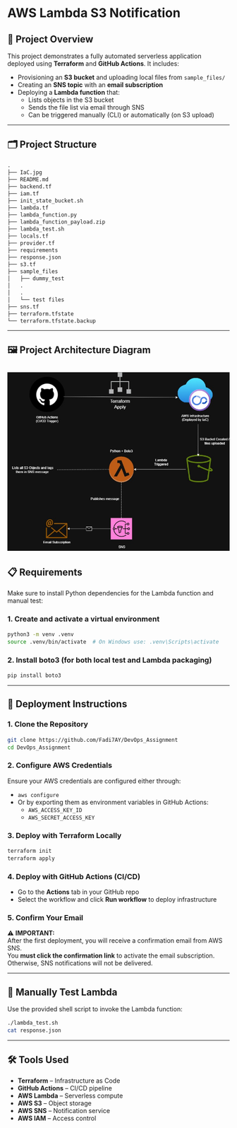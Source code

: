 # AWS Lambda S3 Notification 

## 📌 Project Overview

This project demonstrates a fully automated serverless application deployed using **Terraform** and **GitHub Actions**. It includes:

- Provisioning an **S3 bucket** and uploading local files from `sample_files/`
- Creating an **SNS topic** with an **email subscription**
- Deploying a **Lambda function** that:
  - Lists objects in the S3 bucket
  - Sends the file list via email through SNS
  - Can be triggered manually (CLI) or automatically (on S3 upload)

---

## 🗂️ Project Structure

```
.
├── IaC.jpg
├── README.md
├── backend.tf
├── iam.tf
├── init_state_bucket.sh
├── lambda.tf
├── lambda_function.py
├── lambda_function_payload.zip
├── lambda_test.sh
├── locals.tf
├── provider.tf
├── requirements
├── response.json
├── s3.tf
├── sample_files
│   ├── dummy_test
│   .
│   .
│   └── test files
├── sns.tf
├── terraform.tfstate
└── terraform.tfstate.backup                
```
---
## 🖼️ Project Architecture Diagram
![Architecture Diagram](https://raw.githubusercontent.com/Fadi7AY/DevOps_Assignment/remote_s3/IaC.jpg)
---


## 📋 Requirements

Make sure to install Python dependencies for the Lambda function and manual test:

### 1. Create and activate a virtual environment

```bash
python3 -m venv .venv
source .venv/bin/activate  # On Windows use: .venv\Scripts\activate
```

### 2. Install boto3 (for both local test and Lambda packaging)

```bash
pip install boto3
```
---

## 🚀 Deployment Instructions

### 1. Clone the Repository

```bash
git clone https://github.com/Fadi7AY/DevOps_Assignment
cd DevOps_Assignment
```

### 2. Configure AWS Credentials

Ensure your AWS credentials are configured either through:

- `aws configure`  
- Or by exporting them as environment variables in GitHub Actions:
  - `AWS_ACCESS_KEY_ID`
  - `AWS_SECRET_ACCESS_KEY`

### 3. Deploy with Terraform Locally

```bash
terraform init
terraform apply
```

### 4. Deploy with GitHub Actions (CI/CD)

- Go to the **Actions** tab in your GitHub repo
- Select the workflow and click **Run workflow** to deploy infrastructure

### 5. Confirm Your Email

⚠️ **IMPORTANT:**  
After the first deployment, you will receive a confirmation email from AWS SNS.  
You **must click the confirmation link** to activate the email subscription.  
Otherwise, SNS notifications will not be delivered.

---

## 🧪 Manually Test Lambda

Use the provided shell script to invoke the Lambda function:

```bash
./lambda_test.sh
cat response.json
```

---

## 🛠 Tools Used

- **Terraform** – Infrastructure as Code
- **GitHub Actions** – CI/CD pipeline
- **AWS Lambda** – Serverless compute
- **AWS S3** – Object storage
- **AWS SNS** – Notification service
- **AWS IAM** – Access control



